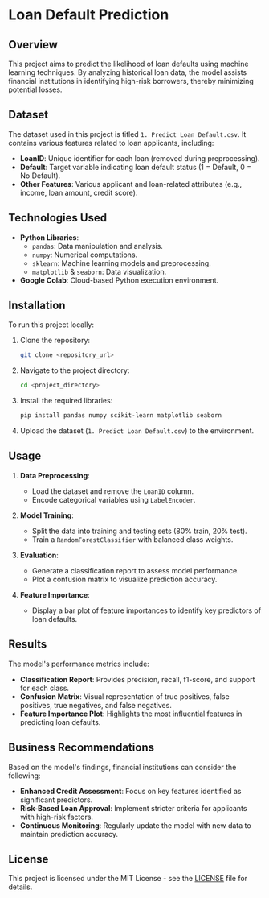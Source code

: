 # Loan Default Prediction

## Overview

This project aims to predict the likelihood of loan defaults using machine learning techniques. By analyzing historical loan data, the model assists financial institutions in identifying high-risk borrowers, thereby minimizing potential losses.

## Dataset

The dataset used in this project is titled `1. Predict Loan Default.csv`. It contains various features related to loan applicants, including:

- **LoanID**: Unique identifier for each loan (removed during preprocessing).
- **Default**: Target variable indicating loan default status (1 = Default, 0 = No Default).
- **Other Features**: Various applicant and loan-related attributes (e.g., income, loan amount, credit score).

## Technologies Used

- **Python Libraries**:
  - `pandas`: Data manipulation and analysis.
  - `numpy`: Numerical computations.
  - `sklearn`: Machine learning models and preprocessing.
  - `matplotlib` & `seaborn`: Data visualization.
- **Google Colab**: Cloud-based Python execution environment.

## Installation

To run this project locally:

1. Clone the repository:

   ```bash
   git clone <repository_url>
   ```

2. Navigate to the project directory:

   ```bash
   cd <project_directory>
   ```

3. Install the required libraries:

   ```bash
   pip install pandas numpy scikit-learn matplotlib seaborn
   ```

4. Upload the dataset (`1. Predict Loan Default.csv`) to the environment.

## Usage

1. **Data Preprocessing**:
   - Load the dataset and remove the `LoanID` column.
   - Encode categorical variables using `LabelEncoder`.

2. **Model Training**:
   - Split the data into training and testing sets (80% train, 20% test).
   - Train a `RandomForestClassifier` with balanced class weights.

3. **Evaluation**:
   - Generate a classification report to assess model performance.
   - Plot a confusion matrix to visualize prediction accuracy.

4. **Feature Importance**:
   - Display a bar plot of feature importances to identify key predictors of loan defaults.

## Results

The model's performance metrics include:

- **Classification Report**: Provides precision, recall, f1-score, and support for each class.
- **Confusion Matrix**: Visual representation of true positives, false positives, true negatives, and false negatives.
- **Feature Importance Plot**: Highlights the most influential features in predicting loan defaults.

## Business Recommendations

Based on the model's findings, financial institutions can consider the following:

- **Enhanced Credit Assessment**: Focus on key features identified as significant predictors.
- **Risk-Based Loan Approval**: Implement stricter criteria for applicants with high-risk factors.
- **Continuous Monitoring**: Regularly update the model with new data to maintain prediction accuracy.

## License

This project is licensed under the MIT License - see the [LICENSE](LICENSE) file for details.
